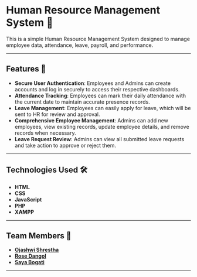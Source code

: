 # Human Resource Management System 💼

This is a simple Human Resource Management System designed to manage employee data, attendance, leave, payroll, and performance.

---

## Features 🚀

- **Secure User Authentication**: Employees and Admins can create accounts and log in securely to access their respective dashboards.
- **Attendance Tracking**: Employees can mark their daily attendance with the current date to maintain accurate presence records.
- **Leave Management**: Employees can easily apply for leave, which will be sent to HR for review and approval.
- **Comprehensive Employee Management**: Admins can add new employees, view existing records, update employee details, and remove records when necessary.
- **Leave Request Review**: Admins can view all submitted leave requests and take action to approve or reject them.

---

## Technologies Used 🛠️

- **HTML**
- **CSS**
- **JavaScript**
- **PHP**
- **XAMPP**

---

## Team Members 👥

- **[Ojashwi Shrestha](https://github.com/OjashwiStha)**
- **[Rose Dangol](https://github.com/rose-dangol)**
- **[Saya Bogati](https://github.com/sayasingh)**

---
